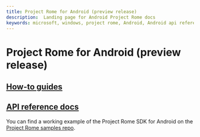 ```yaml
---
title: Project Rome for Android (preview release)
description:  Landing page for Android Project Rome docs
keywords: microsoft, windows, project rome, Android, Android api reference, iPhone 
---
```


# Project Rome for Android (preview release)

## [How-to guides](how-to-guides/readme.md)
## [API reference docs](https://docs.microsoft.com/java/api/com.microsoft.connecteddevices.base)

You can find a working example of the Project Rome SDK for Android on the [Project Rome samples repo](https://github.com/Microsoft/project-rome/tree/master/Android).
